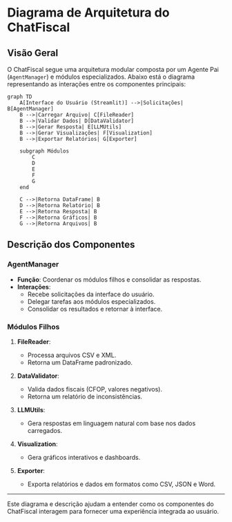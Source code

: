 # Diagrama de Arquitetura do ChatFiscal

## Visão Geral
O ChatFiscal segue uma arquitetura modular composta por um Agente Pai (`AgentManager`) e módulos especializados. Abaixo está o diagrama representando as interações entre os componentes principais:

```mermaid
graph TD
    A[Interface do Usuário (Streamlit)] -->|Solicitações| B[AgentManager]
    B -->|Carregar Arquivo| C[FileReader]
    B -->|Validar Dados| D[DataValidator]
    B -->|Gerar Resposta| E[LLMUtils]
    B -->|Gerar Visualizações| F[Visualization]
    B -->|Exportar Relatórios| G[Exporter]

    subgraph Módulos
        C
        D
        E
        F
        G
    end

    C -->|Retorna DataFrame| B
    D -->|Retorna Relatório| B
    E -->|Retorna Resposta| B
    F -->|Retorna Gráficos| B
    G -->|Retorna Arquivos| B
```

## Descrição dos Componentes

### **AgentManager**
- **Função**: Coordenar os módulos filhos e consolidar as respostas.
- **Interações**:
  - Recebe solicitações da interface do usuário.
  - Delegar tarefas aos módulos especializados.
  - Consolidar os resultados e retornar à interface.

### **Módulos Filhos**
1. **FileReader**:
   - Processa arquivos CSV e XML.
   - Retorna um DataFrame padronizado.

2. **DataValidator**:
   - Valida dados fiscais (CFOP, valores negativos).
   - Retorna um relatório de inconsistências.

3. **LLMUtils**:
   - Gera respostas em linguagem natural com base nos dados carregados.

4. **Visualization**:
   - Gera gráficos interativos e dashboards.

5. **Exporter**:
   - Exporta relatórios e dados em formatos como CSV, JSON e Word.

---

Este diagrama e descrição ajudam a entender como os componentes do ChatFiscal interagem para fornecer uma experiência integrada ao usuário.